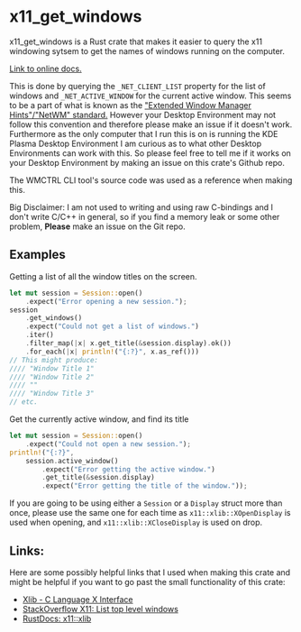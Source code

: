 # x11_get_windows

x11_get_windows is a Rust crate that makes it easier to query the x11 windowing sytsem
to get the names of windows running on the computer.

[Link to online docs.](https://hirunya.github.io/docs/x11_get_windows/x11_get_windows/)

This is done by querying the `_NET_CLIENT_LIST` property for the list of windows
and `_NET_ACTIVE_WINDOW` for the current active window.
This seems to be a part of what is known as the
["Extended Window Manager Hints"/"NetWM" standard.](https://en.wikipedia.org/wiki/Extended_Window_Manager_Hints)
However your Desktop Environment may not follow this convention and therefore
please make an issue if it doesn't work.
Furthermore as the only computer that I run this is on is running the KDE Plasma Desktop Environment
I am curious as to what other Desktop Environments can work with this.
So please feel free to tell me if it works on your Desktop Environment by making an
issue on this crate's Github repo.

The WMCTRL CLI tool's source code was used as a reference when making this.

Big Disclaimer: I am not used to writing and using raw C-bindings
and I don't write C/C++ in general,
so if you find a memory leak or some other problem,
**Please** make an issue on the Git repo.

## Examples
Getting a list of all the window titles on the screen.
```rust
let mut session = Session::open()
    .expect("Error opening a new session.");
session
    .get_windows()
    .expect("Could not get a list of windows.")
    .iter()
    .filter_map(|x| x.get_title(&session.display).ok())
    .for_each(|x| println!("{:?}", x.as_ref()))
// This might produce:
//// "Window Title 1"
//// "Window Title 2"
//// ""
//// "Window Title 3"
// etc.
```
Get the currently active window, and find its title
```rust
let mut session = Session::open()
    .expect("Could not open a new session.");
println!("{:?}",
    session.active_window()
        .expect("Error getting the active window.")
        .get_title(&session.display)
        .expect("Error getting the title of the window."));
```

If you are going to be using either a `Session` or a `Display` struct more than once,
please use the same one for each time as `x11::xlib::XOpenDisplay` is used when opening,
and `x11::xlib::XCloseDisplay` is used on drop.

## Links:
Here are some possibly helpful links that I used when making this crate and might be helpful if you want to go past the small functionality of this crate:
* [Xlib - C Language X Interface](https://www.x.org/releases/X11R7.7/doc/libX11/libX11/libX11.html#Obtaining_and_Changing_Window_Properties)
* [StackOverflow X11: List top level windows](https://stackoverflow.com/questions/37359063/x11-list-top-level-windows)
* [RustDocs: x11::xlib](https://docs.rs/x11/2.18.1/x11/xlib/index.html)


